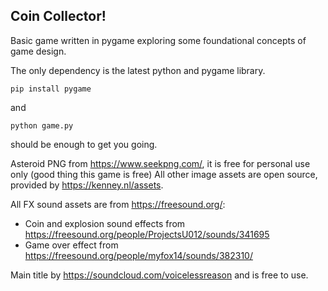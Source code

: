 ## Coin Collector!

Basic game written in pygame exploring some foundational concepts of game design.

The only dependency is the latest python and pygame library. 

`pip install pygame`

and

`python game.py`

should be enough to get you going.

Asteroid PNG from https://www.seekpng.com/, it is free for personal use only (good thing this game is free)
All other image assets are open source, provided by https://kenney.nl/assets.

All FX sound assets are from https://freesound.org/:
- Coin and explosion sound effects from https://freesound.org/people/ProjectsU012/sounds/341695
- Game over effect from https://freesound.org/people/myfox14/sounds/382310/ 

Main title by https://soundcloud.com/voicelessreason and is free to use.
